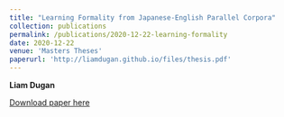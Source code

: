 ```yaml
---
title: "Learning Formality from Japanese-English Parallel Corpora"
collection: publications
permalink: /publications/2020-12-22-learning-formality
date: 2020-12-22
venue: 'Masters Theses'
paperurl: 'http://liamdugan.github.io/files/thesis.pdf'
---
```

**Liam Dugan**

[Download paper here](http://liamdugan.github.io/files/thesis.pdf)